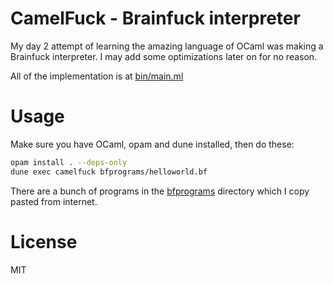 # CamelFuck - Brainfuck interpreter

My day 2 attempt of learning the amazing language of OCaml was making a Brainfuck interpreter.
I may add some optimizations later on for no reason.

All of the implementation is at [bin/main.ml](./bin/main.ml)

# Usage

Make sure you have OCaml, opam and dune installed, then do these:

```sh
opam install . --deps-only
dune exec camelfuck bfprograms/helloworld.bf
```

There are a bunch of programs in the [bfprograms](./bfprograms/) directory which I copy pasted from internet.

# License
MIT